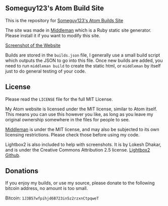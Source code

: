 Someguy123's Atom Build Site
----------------
This is the repository for [Someguy123's Atom Builds Site](http://atom.someguy123.com)

The site was made in [Middleman](https://github.com/middleman/middleman) which is a Ruby static site generator. Please install it if you want to modify this site.

[Screenshot of the Website](!https://cdn.mediacru.sh/DxCexNks2gON.png)

Builds are stored in the `builds.json` file, I generally use a small build script which outputs the JSON to go into this file. Once new builds are added, you need to run `middleman build` to create the static html, or `middleman` by itself just to do general testing of your code.

License
---------
Please read the `LICENSE` file for the full MIT License.

My Atom website is licensed under the MIT license, similar to Atom itself. This means you can use this however you like, as long as you leave my original ownership somewhere in the files for people to see.

[Middleman](https://github.com/middleman/middleman) is under the MIT license, and may also be subjected to its own licensing restrictions. Please check those before using my code.

Lightbox2 is also included to help with screenshots. It is by Lokesh Dhakar, and is under the Creative Commons Attribution 2.5 license. [Lightbox2 Github](https://github.com/lokesh/lightbox2/).

Donations
----------

If you enjoy my builds, or use my source, please donate to the following bitcoin address, no amount is too small.

Bitcoin:
`1J3B57wfpihjd6B723in5z2rzxnCtpqweT`


